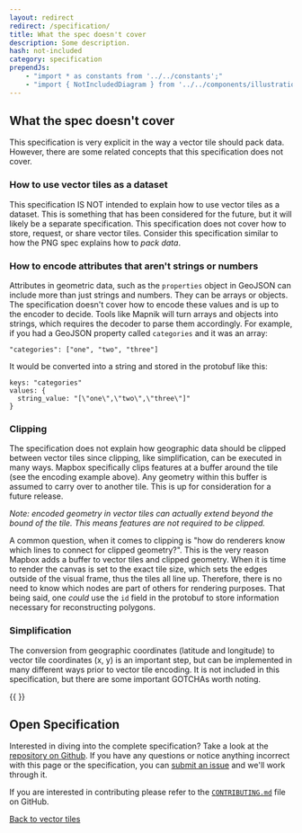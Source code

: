 ```yaml
---
layout: redirect
redirect: /specification/
title: What the spec doesn't cover
description: Some description.
hash: not-included
category: specification
prependJs:
    - "import * as constants from '../../constants';"
    - "import { NotIncludedDiagram } from '../../components/illustrations/not-included-diagram';"
---
```


## What the spec doesn't cover

This specification is very explicit in the way a vector tile should pack data. However, there are some related concepts that this specification does not cover.

### How to use vector tiles as a dataset

This specification IS NOT intended to explain how to use vector tiles as a dataset. This is something that has been considered for the future, but it will likely be a separate specification. This specification does not cover how to store, request, or share vector tiles. Consider this specification similar to how the PNG spec explains how to *pack data*.

### How to encode attributes that aren't strings or numbers

Attributes in geometric data, such as the `properties` object in GeoJSON can include more than just strings and numbers. They can be arrays or objects. The specification doesn't cover how to encode these values and is up to the encoder to decide. Tools like Mapnik will turn arrays and objects into strings, which requires the decoder to parse them accordingly. For example, if you had a GeoJSON property called `categories` and it was an array:

```
"categories": ["one", "two", "three"]
```

It would be converted into a string and stored in the protobuf like this:

```
keys: "categories"
values: {
  string_value: "[\"one\",\"two\",\"three\"]"
}
```

### Clipping

The specification does not explain how geographic data should be clipped between vector tiles since clipping, like simplification, can be executed in many ways. Mapbox specifically clips features at a buffer around the tile (see the encoding example above). Any geometry within this buffer is assumed to carry over to another tile. This is up for consideration for a future release.

*Note: encoded geometry in vector tiles can actually extend beyond the bound of the tile. This means features are not required to be clipped.*

A common question, when it comes to clipping is "how do renderers know which lines to connect for clipped geometry?". This is the very reason Mapbox adds a buffer to vector tiles and clipped geometry. When it is time to render the canvas is set to the exact tile size, which sets the edges outside of the visual frame, thus the tiles all line up. Therefore, there is no need to know which nodes are part of others for rendering purposes. That being said, one *could* use the `id` field in the protobuf to store information necessary for reconstructing polygons.

### Simplification

The conversion from geographic coordinates (latitude and longitude) to vector tile coordinates (x, y) is an important step, but can be implemented in many different ways prior to vector tile encoding. It is not included in this specification, but there are some important GOTCHAs worth noting.

{{ <NotIncludedDiagram /> }}

## Open Specification

Interested in diving into the complete specification? Take a look at the [repository on Github]({{constants.VERSION_URL}}{{constants.CURRENT}}). If you have any questions or notice anything incorrect with this page or the specification, you can [submit an issue](https://github.com/mapbox/vector-tiles/issues) and we'll work through it.

If you are interested in contributing please refer to the [`CONTRIBUTING.md`]({{constants.VERSION_URL}}) file on GitHub.

<a href='/vector-tiles' class='button icon prev'>Back to vector tiles</a>
